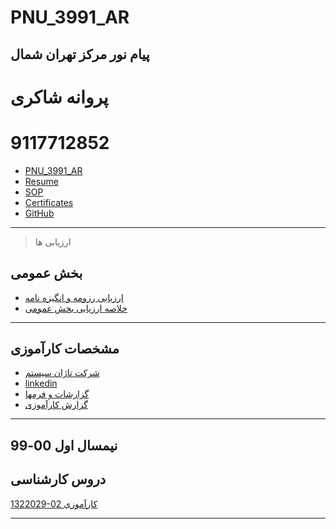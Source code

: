# PNU_3991_AR
پیام نور مرکز تهران شمال
------------------
   
 # پروانه شاکری
 # 9117712852
 - [PNU_3991_AR](https://github.com/farzadsahraei/PNU_3991_AR)
 - [Resume](https://github.com/parvaneshakeri/PNU_3991_AR/blob/main/cv%20pshakeri.pdf) 
 - [SOP](https://farzadsahraei.github.io/sahraei.github.io/docs/SOP.pdf)
 - [Certificates](https://github.com/parvaneshakeri/PNU_3991_AR/blob/main/parvaneshakeri-1.jpg)
 - [GitHub](https://farzadsahraei.github.io/sahraei.github.io/docs/jlord.png)
 
------------------
> ارزیابی ها

##  بخش عمومی
- [ارزیابی رزومه و انگیزه نامه](https://farzadsahraei.github.io/sahraei.github.io/docs/XX_CV_CheckList_AR_3991.pdf)
- [خلاصه ارزیابی بخش عمومی](https://farzadsahraei.github.io/sahraei.github.io/docs/XX_GeneralSection_CheckList_AR_3991.pdf)




------------------
## مشخصات کارآموزی
 - [شرکت تاژان سیستم](https://www.tajan.ir)
 - [linkedin](https://www.linkedin.com/in/farzad-sahraei-0923319b/) 
 - [گزارشات و فرمها](https://farzadsahraei.github.io/sahraei.github.io/docs/KAR/Forms/Forms.rar)
 - [گزارش کارآموزی](https://farzadsahraei.github.io/sahraei.github.io/docs/KAR/Forms/karAmozi.pdf)

  
------------------
## نیمسال اول 00-99

## دروس کارشناسی

[1322029-02     کارآموزی](https://github.com/farzadsahraei/PNU_3991/blob/master/_BSc/Internship/1322029_02/07_%D9%81%D8%B1%D8%B2%D8%A7%D8%AF%20%D8%B5%D8%AD%D8%B1%D8%A7%20%D8%A6%D9%8A/readme.md)


------------------





